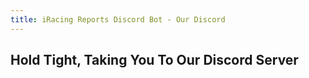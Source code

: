 ```yaml
---
title: iRacing Reports Discord Bot - Our Discord
---
```


## Hold Tight, Taking You To Our Discord Server

<meta http-equiv="refresh" content="3; url=https://discord.gg/6xGAmxhkks">

